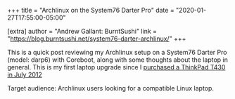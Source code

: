 +++
title = "Archlinux on the System76 Darter Pro"
date = "2020-01-27T17:55:00-05:00"

[extra]
author = "Andrew Gallant: BurntSushi"
link = "https://blog.burntsushi.net/system76-darter-archlinux/"
+++
<p>This is a quick post reviewing my Archlinux setup on a System76 Darter Pro
(model: darp6) with Coreboot, along with some thoughts about the laptop in
general. This is my first laptop upgrade since I
<a href="https://blog.burntsushi.net/lenovo-thinkpad-t430-archlinux">purchased a ThinkPad T430 in July 2012</a></p>
<p>Target audience: Archlinux users looking for a compatible Linux laptop.</p>